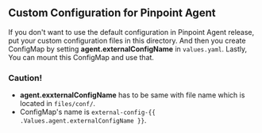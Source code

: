 ## Custom Configuration for Pinpoint Agent
If you don't want to use the default configuration in Pinpoint Agent release, put your custom configuration files in this directory.
And then you create ConfigMap by setting **agent.externalConfigName** in `values.yaml`. 
Lastly, You can mount this ConfigMap and use that.


### Caution! 
- **agent.exxternalConfigName** has to be same with file name which is located in `files/conf/`.
- ConfigMap's name is `external-config-{{ .Values.agent.externalConfigName }}`.
